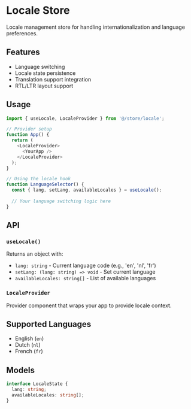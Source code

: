 # Locale Store

Locale management store for handling internationalization and language preferences.

## Features

- Language switching
- Locale state persistence
- Translation support integration
- RTL/LTR layout support

## Usage

```typescript
import { useLocale, LocaleProvider } from '@/store/locale';

// Provider setup
function App() {
  return (
    <LocaleProvider>
      <YourApp />
    </LocaleProvider>
  );
}

// Using the locale hook
function LanguageSelector() {
  const { lang, setLang, availableLocales } = useLocale();
  
  // Your language switching logic here
}
```

## API

### `useLocale()`

Returns an object with:

- `lang: string` - Current language code (e.g., 'en', 'nl', 'fr')
- `setLang: (lang: string) => void` - Set current language
- `availableLocales: string[]` - List of available languages

### `LocaleProvider`

Provider component that wraps your app to provide locale context.

## Supported Languages

- English (`en`)
- Dutch (`nl`)
- French (`fr`)

## Models

```typescript
interface LocaleState {
  lang: string;
  availableLocales: string[];
}
```
